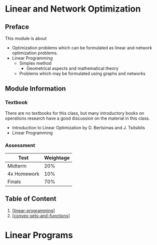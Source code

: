 # Linear and Network Optimization

## Preface

This module is about
- Optimization problems which can be formulated as linear and network optimization problems.
- Linear Programming
  - Simplex method
    - Geometrical aspects and mathematical theory
  - Problems which may be formulated using graphs and networks

## Module Information

### Textbook

There are no textbooks for this class, but many introductory books on operations research have a good discussion on the material in this class.

- Introduction to Linear Optimization by D. Bertsimas and J. Tsitsiklis
- Linear Programming

### Assessment

| Test        | Weightage |
| ----------- | --------- |
| Midterm     | 20%       |
| 4x Homework | 10%       |
| Finals      | 70%       |

## Table of Content

1. [[linear-programming]]
2. [[convex-sets-and-functions]]

# Linear Programs

[//begin]: # "Autogenerated link references for markdown compatibility"
[linear-programming]: linear-programming "Linear Programming"
[convex-sets-and-functions]: convex-sets-and-functions "Convex Sets and Functions"
[//end]: # "Autogenerated link references"